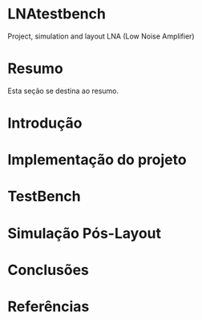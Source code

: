 # LNAtestbench
Project, simulation and layout LNA (Low Noise Amplifier)
# Resumo
Esta seção se destina ao resumo.

# Introdução
# Implementação do projeto
# TestBench
# Simulação Pós-Layout
# Conclusões
# Referências

